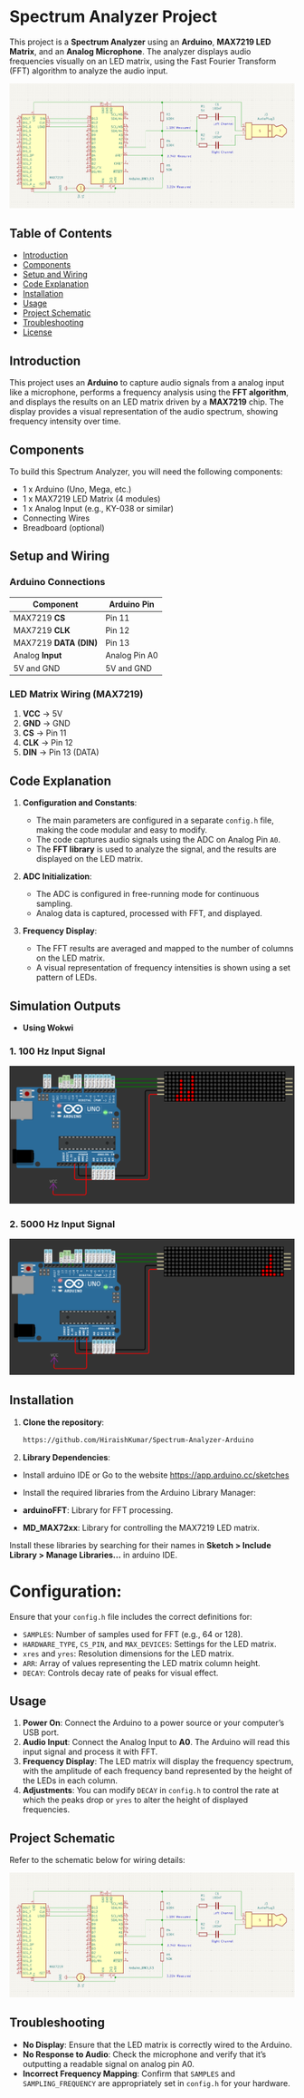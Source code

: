 # Spectrum Analyzer Project

This project is a **Spectrum Analyzer** using an **Arduino**, **MAX7219 LED Matrix**, and an **Analog Microphone**. The analyzer displays audio frequencies visually on an LED matrix, using the Fast Fourier Transform (FFT) algorithm to analyze the audio input.

![Spectrum Analyzer Schematic](Assets/Spectrum_Analyser_Schematic.png)

## Table of Contents

- [Introduction](#introduction)
- [Components](#components)
- [Setup and Wiring](#setup-and-wiring)
- [Code Explanation](#code-explanation)
- [Installation](#installation)
- [Usage](#usage)
- [Project Schematic](#project-schematic)
- [Troubleshooting](#troubleshooting)
- [License](#license)

## Introduction

This project uses an **Arduino** to capture audio signals from a analog input like a microphone, performs a frequency analysis using the **FFT algorithm**, and displays the results on an LED matrix driven by a **MAX7219** chip. The display provides a visual representation of the audio spectrum, showing frequency intensity over time.

## Components

To build this Spectrum Analyzer, you will need the following components:

- 1 x Arduino (Uno, Mega, etc.)
- 1 x MAX7219 LED Matrix (4 modules)
- 1 x Analog Input (e.g., KY-038 or similar)
- Connecting Wires
- Breadboard (optional)

## Setup and Wiring

### Arduino Connections

| **Component**           | **Arduino Pin** |
|-------------------------|-----------------|
| MAX7219 **CS**          | Pin 11          |
| MAX7219 **CLK**         | Pin 12          |
| MAX7219 **DATA (DIN)**  | Pin 13          |
| Analog **Input**        | Analog Pin A0   |
| 5V and GND              | 5V and GND      |

### LED Matrix Wiring (MAX7219)
1. **VCC** → 5V
2. **GND** → GND
3. **CS**  → Pin 11
4. **CLK** → Pin 12
5. **DIN** → Pin 13 (DATA)


## Code Explanation

1. **Configuration and Constants**:
   - The main parameters are configured in a separate `config.h` file, making the code modular and easy to modify.
   - The code captures audio signals using the ADC on Analog Pin `A0`.
   - The **FFT library** is used to analyze the signal, and the results are displayed on the LED matrix.

2. **ADC Initialization**:
   - The ADC is configured in free-running mode for continuous sampling.
   - Analog data is captured, processed with FFT, and displayed.

3. **Frequency Display**:
   - The FFT results are averaged and mapped to the number of columns on the LED matrix.
   - A visual representation of frequency intensities is shown using a set pattern of LEDs.

## Simulation Outputs
- **Using Wokwi**

### 1. 100 Hz Input Signal
![100 Hz Simulation](./Assets/100Hz_sim.png)

### 2. 5000 Hz Input Signal
![5000 Hz Simulation](./Assets/5000Hz_sim.png)

## Installation

1. **Clone the repository**:

   ```bash
   https://github.com/HiraishKumar/Spectrum-Analyzer-Arduino
2. **Library Dependencies**:
- Install arduino IDE or Go to the website https://app.arduino.cc/sketches
- Install the required libraries from the Arduino Library Manager:

- **arduinoFFT**: Library for FFT processing.
- **MD_MAX72xx**: Library for controlling the MAX7219 LED matrix.

Install these libraries by searching for their names in **Sketch > Include Library > Manage Libraries...** in arduino IDE.

# Configuration:

Ensure that your `config.h` file includes the correct definitions for:

- `SAMPLES`: Number of samples used for FFT (e.g., 64 or 128).
- `HARDWARE_TYPE`, `CS_PIN`, and `MAX_DEVICES`: Settings for the LED matrix.
- `xres` and `yres`: Resolution dimensions for the LED matrix.
- `ARR`: Array of values representing the LED matrix column height.
- `DECAY`: Controls decay rate of peaks for visual effect.





## Usage

1. **Power On**: Connect the Arduino to a power source or your computer’s USB port.
2. **Audio Input**: Connect the Analog Input to **A0**. The Arduino will read this input signal and process it with FFT.
3. **Frequency Display**: The LED matrix will display the frequency spectrum, with the amplitude of each frequency band represented by the height of the LEDs in each column.
4. **Adjustments**: You can modify `DECAY` in `config.h` to control the rate at which the peaks drop or `yres` to alter the height of displayed frequencies.

## Project Schematic

Refer to the schematic below for wiring details:

![Spectrum Analyzer Schematic](Assets/Spectrum_Analyser_Schematic.png)

## Troubleshooting

- **No Display**: Ensure that the LED matrix is correctly wired to the Arduino.
- **No Response to Audio**: Check the microphone and verify that it’s outputting a readable signal on analog pin A0.
- **Incorrect Frequency Mapping**: Confirm that `SAMPLES` and `SAMPLING_FREQUENCY` are appropriately set in `config.h` for your hardware.

